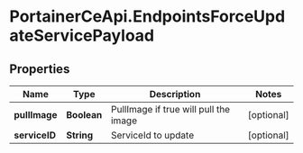 # PortainerCeApi.EndpointsForceUpdateServicePayload

## Properties
Name | Type | Description | Notes
------------ | ------------- | ------------- | -------------
**pullImage** | **Boolean** | PullImage if true will pull the image | [optional] 
**serviceID** | **String** | ServiceId to update | [optional] 


